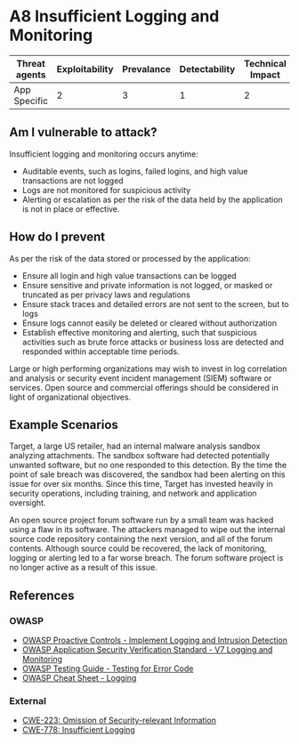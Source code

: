 # A8 Insufficient Logging and Monitoring

| Threat agents | Exploitability | Prevalance | Detectability | Technical Impact | Business Impacts |
| --- | --- | --- | --- | --- | --- |
| App Specific |  2 | 3 | 1 | 2 | App Specific | 

## Am I vulnerable to attack?

Insufficient logging and monitoring occurs anytime:

* Auditable events, such as logins, failed logins, and high value transactions are not logged
* Logs are not monitored for suspicious activity
* Alerting or escalation as per the risk of the data held by the application is not in place or effective.

## How do I prevent

As per the risk of the data stored or processed by the application:

* Ensure all login and high value transactions can be logged
* Ensure sensitive and private information is not logged, or masked or truncated as per privacy laws and regulations
* Ensure stack traces and detailed errors are not sent to the screen, but to logs
* Ensure logs cannot easily be deleted or cleared without authorization
* Establish effective monitoring and alerting, such that suspicious activities such as brute force attacks or business loss are detected and responded within acceptable time periods.

Large or high performing organizations may wish to invest in log correlation and analysis or security event incident management (SIEM) software or services. Open source and commercial offerings should be considered in light of organizational objectives.

## Example Scenarios

Target, a large US retailer, had an internal malware analysis sandbox analyzing attachments. The sandbox software had detected potentially unwanted software, but no one responded to this detection. By the time the point of sale breach was discovered, the sandbox had been alerting on this issue for over six months. Since this time, Target has invested heavily in security operations, including training, and network and application oversight. 

An open source project forum software run by a small team was hacked using a flaw in its software. The attackers managed to wipe out the internal source code repository containing the next version, and all of the forum contents. Although source could be recovered, the lack of monitoring, logging or alerting led to a far worse breach. The forum software project is no longer active as a result of this issue. 

## References

### OWASP
* [OWASP Proactive Controls - Implement Logging and Intrusion Detection](https://www.owasp.org/index.php/OWASP_Proactive_Controls#8:_Implement_Logging_and_Intrusion_Detection)
* [OWASP Application Security Verification Standard - V7 Logging and Monitoring](https://www.owasp.org/index.php/Category:OWASP_Application_Security_Verification_Standard_Project#tab=Home)
* [OWASP Testing Guide - Testing for Error Code](https://www.owasp.org/index.php/Category:OWASP_Application_Security_Verification_Standard_Project#tab=Home)
* [OWASP Cheat Sheet - Logging](https://www.owasp.org/index.php/Logging_Cheat_Sheet)

### External

* [CWE-223: Omission of Security-relevant Information](https://cwe.mitre.org/data/definitions/223.html)
* [CWE-778: Insufficient Logging](https://cwe.mitre.org/data/definitions/778.html)
